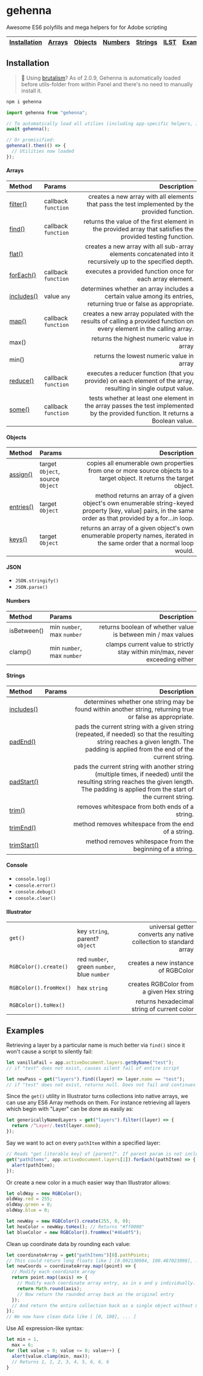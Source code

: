 # gehenna

Awesome ES6 polyfills and mega helpers for for Adobe scripting

| [Installation](#installation) | [Arrays](#arrays) | [Objects](#objects) | [Numbers](#numbers) | [Strings](#strings) | [ILST](#illustrator) | [Examples](#examples) |
| ----------------------------- | :---------------: | :-----------------: | :-----------------: | :-----------------: | :------------------: | :-------------------: |


## Installation

> 🚀 Using [brutalism](https://github.com/battleaxedotco/brutalism)? As of 2.0.9, Gehenna is automatically loaded before utils-folder from within Panel and there's no need to manually install it.

```bash
npm i gehenna
```

```js
import gehenna from "gehenna";

// To automatically load all utilies (including app-specific helpers, if any):
await gehenna();

// Or promisified:
gehenna().then(() => {
  // Utilities now loaded
});
```

#### Arrays

| Method                                                                                                        | Params              |                                                                                                                       Description |
| :------------------------------------------------------------------------------------------------------------ | :------------------ | --------------------------------------------------------------------------------------------------------------------------------: |
| [filter()](https://developer.mozilla.org/en-US/docs/Web/JavaScript/Reference/Global_Objects/Array/filter)     | callback `function` |                                    creates a new array with all elements that pass the test implemented by the provided function. |
| [find()](https://developer.mozilla.org/en-US/docs/Web/JavaScript/Reference/Global_Objects/Array/find)         | callback `function` |                        returns the value of the first element in the provided array that satisfies the provided testing function. |
| [flat()](https://developer.mozilla.org/en-US/docs/Web/JavaScript/Reference/Global_Objects/Array/flat)         |                     |                       creates a new array with all sub-array elements concatenated into it recursively up to the specified depth. |
| [forEach()](https://developer.mozilla.org/en-US/docs/Web/JavaScript/Reference/Global_Objects/Array/forEach)   | callback `function` |                                                                         executes a provided function once for each array element. |
| [includes()](https://developer.mozilla.org/en-US/docs/Web/JavaScript/Reference/Global_Objects/Array/includes) | value `any`         |                   determines whether an array includes a certain value among its entries, returning true or false as appropriate. |
| [map()](https://developer.mozilla.org/en-US/docs/Web/JavaScript/Reference/Global_Objects/Array/map)           | callback `function` |              creates a new array populated with the results of calling a provided function on every element in the calling array. |
| max()                                                                                                         |                     |                                                                                        returns the highest numeric value in array |
| min()                                                                                                         |                     |                                                                                         returns the lowest numeric value in array |
| [reduce()](https://developer.mozilla.org/en-US/docs/Web/JavaScript/Reference/Global_Objects/Array/reduce)     | callback `function` |                    executes a reducer function (that you provide) on each element of the array, resulting in single output value. |
| [some()](https://developer.mozilla.org/en-US/docs/Web/JavaScript/Reference/Global_Objects/Array/some)         | callback `function` | tests whether at least one element in the array passes the test implemented by the provided function. It returns a Boolean value. |

#### Objects

| Method                                                                                                       | Params                           |                                                                                                                                                 Description |
| :----------------------------------------------------------------------------------------------------------- | :------------------------------- | ----------------------------------------------------------------------------------------------------------------------------------------------------------: |
| [assign()](https://developer.mozilla.org/en-US/docs/Web/JavaScript/Reference/Global_Objects/Object/assign)   | target `Object`, source `Object` |                                      copies all enumerable own properties from one or more source objects to a target object. It returns the target object. |
| [entries()](https://developer.mozilla.org/en-US/docs/Web/JavaScript/Reference/Global_Objects/Object/entries) | target `Object`                  | method returns an array of a given object's own enumerable string-keyed property [key, value] pairs, in the same order as that provided by a for...in loop. |
| [keys()](https://developer.mozilla.org/en-US/docs/Web/JavaScript/Reference/Global_Objects/Object/keys)       | target `Object`                  |                                    returns an array of a given object's own enumerable property names, iterated in the same order that a normal loop would. |

#### JSON

- `JSON.stringify()`
- `JSON.parse()`

#### Numbers

| Method      | Params                     |                                                                  Description |
| :---------- | :------------------------- | ---------------------------------------------------------------------------: |
| isBetween() | min `number`, max `number` |                 returns boolean of whether value is between min / max values |
| clamp()     | min `number`, max `number` | clamps current value to strictly stay within min/max, never exceeding either |

#### Strings

| Method                                                                                                           | Params |                                                                                                                                                                               Description |
| :--------------------------------------------------------------------------------------------------------------- | :----- | ----------------------------------------------------------------------------------------------------------------------------------------------------------------------------------------: |
| [includes()](https://developer.mozilla.org/en-US/docs/Web/JavaScript/Reference/Global_Objects/String/includes)   |        |                                                                                 determines whether one string may be found within another string, returning true or false as appropriate. |
| [padEnd()](https://developer.mozilla.org/en-US/docs/Web/JavaScript/Reference/Global_Objects/String/padEnd)       |        |         pads the current string with a given string (repeated, if needed) so that the resulting string reaches a given length. The padding is applied from the end of the current string. |
| [padStart()](https://developer.mozilla.org/en-US/docs/Web/JavaScript/Reference/Global_Objects/String/padStart)   |        | pads the current string with another string (multiple times, if needed) until the resulting string reaches the given length. The padding is applied from the start of the current string. |
| [trim()](https://developer.mozilla.org/en-US/docs/Web/JavaScript/Reference/Global_Objects/String/trim)           |        |                                                                                                                                            removes whitespace from both ends of a string. |
| [trimEnd()](https://developer.mozilla.org/en-US/docs/Web/JavaScript/Reference/Global_Objects/String/trimEnd)     |        |                                                                                                                                       method removes whitespace from the end of a string. |
| [trimStart()](https://developer.mozilla.org/en-US/docs/Web/JavaScript/Reference/Global_Objects/String/trimStart) |        |                                                                                                                                 method removes whitespace from the beginning of a string. |

#### Console

- `console.log()`
- `console.error()`
- `console.debug()`
- `console.clear()`

#### Illustrator

|                        |                                             |                                                                   |
| :--------------------- | :------------------------------------------ | ----------------------------------------------------------------: |
| `get()`                | key `string`, parent? `object`              | universal getter converts any native collection to standard array |
| `RGBColor().create()`  | red `number`, green `number`, blue `number` |                                creates a new instance of RGBColor |
| `RGBColor().fromHex()` | hex `string`                                |                          creates RGBColor from a given Hex string |
| `RGBColor().toHex()`   |                                             |                       returns hexadecimal string of current color |

## Examples

Retrieving a layer by a particular name is much better via `find()` since it won't cause a script to silently fail:

```js
let vanillaFail = app.activeDocument.layers.getByName("test");
// if "test" does not exist, causes silent fail of entire script

let newPass = get("layers").find((layer) => layer.name == "test");
// if "test" does not exist, returns null. Does not fail and continues executing code below this line.
```

Since the `get()` utility in Illustrator turns collections into native arrays, we can use any ES6 Array methods on them. For instance retrieving all layers which begin with "Layer" can be done as easily as:

```js
let genericallyNamedLayers = get("layers").filter((layer) => {
  return /^Layer/.test(layer.name);
});
```

Say we want to act on every `pathItem` within a specified layer:

```js
// Reads "get [iterable key] of [parent]". If parent param is not included defaults to app.activeDocument
get("pathItems", app.activeDocument.layers[1]).forEach((pathItem) => {
  alert(pathItem);
});
```

Or create a new color in a much easier way than Illustrator allows:

```js
let oldWay = new RGBColor();
oldWay.red = 255;
oldWay.green = 0;
oldWay.blue = 0;

let newWay = new RGBColor().create(255, 0, 0);
let hexColor = newWay.toHex(); // Returns "#ff0000"
let blueColor = new RGBColor().fromHex("#46a0f5");
```

Clean up coordinate data by rounding each value:

```js
let coordinateArray = get("pathItems")[0].pathPoints;
// This could return long floats like [ [0.092130984, 100.487023098], ... ]
let newCoords = coordinateArray.map((point) => {
  // Modify each coordinate array
  return point.map((axis) => {
    // Modify each coordinate array entry, as in x and y individually. Round them
    return Math.round(axis);
    // Now return the rounded array back as the original entry
  });
  // And return the entire collection back as a single object without mutating the original array.
});
// We now have clean data like [ [0, 100], ... ]
```

Use AE expression-like syntax:

```js
let min = 1,
  max = 6;
for (let value = 0; value <= 8; value++) {
  alert(value.clamp(min, max));
  // Returns 1, 1, 2, 3, 4, 5, 6, 6, 6
}
```
